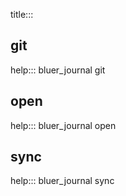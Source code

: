 title:::

## git

help::: bluer_journal git

## open

help::: bluer_journal open

## sync

help::: bluer_journal sync
